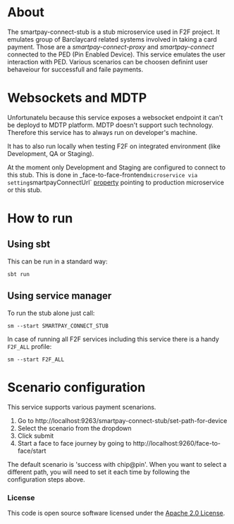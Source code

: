 
# About

The smartpay-connect-stub is a stub microservice used in F2F project. It emulates group of Barclaycard related systems involved in taking a card payment. Those are a _smartpay-connect-proxy_ and _smartpay-connect_ connected to the PED (Pin Enabled Device). This service emulates the user interaction with PED. Various scenarios can be choosen definint user behaveiour for successfull and faile payments. 

# Websockets and MDTP

Unfortunatelu because this service exposes a websocket endpoint it can't be deployd to MDTP platform. MDTP doesn't support such technology.
Therefore this service has to always run on developer's machine.

It has to also run locally when testing F2F on integrated environment (like Development, QA or Staging). 

At the moment only Development and Staging are configured to connect to this stub. This is done in _face-to-face-frontend` microservice via setting `smartpayConnectUrl` [property](https://github.com/hmrc/face-to-face-frontend/blob/main/conf/application.conf#L119) pointing to production microservice or this stub.

# How to run

## Using sbt

This can be run in a standard way:

```
sbt run
```

## Using service manager

To run the stub alone just call:

```
sm --start SMARTPAY_CONNECT_STUB 
```
In case of running all F2F services including this service there is a handy `F2F_ALL` profile:

```
sm --start F2F_ALL
```

# Scenario configuration

This service supports various payment scenarions.

1. Go to http://localhost:9263/smartpay-connect-stub/set-path-for-device
2. Select the scenario from the dropdown
3. Click submit
4. Start a face to face journey by going to http://localhost:9260/face-to-face/start

The default scenario is 'success with chip@pin'.
When you want to select a different path, you will need to set it each time by following the configuration steps above.

### License

This code is open source software licensed under the [Apache 2.0 License]("http://www.apache.org/licenses/LICENSE-2.0.html").
